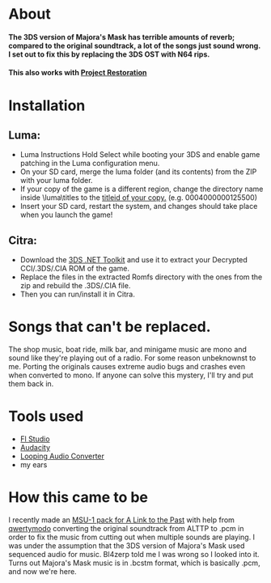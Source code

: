 # About
#### The 3DS version of Majora's Mask has terrible amounts of reverb; compared to the original soundtrack, a lot of the songs just sound wrong. I set out to fix this by replacing the 3DS OST with N64 rips. 
#### This also works with [Project Restoration](https://github.com/leoetlino/project-restoration)

# Installation

## Luma:
* Luma Instructions Hold Select while booting your 3DS and enable game patching in the Luma configuration menu.
* On your SD card, merge the luma folder (and its contents) from the ZIP with your luma folder.
* If your copy of the game is a different region, change the directory name inside \luma\titles to the [titleid of your copy.](https://titledb.com/) (e.g. 0004000000125500)
* Insert your SD card, restart the system, and changes should take place when you launch the game!

## Citra:
* Download the [3DS .NET Toolkit](https://github.com/evandixon/DotNet3dsToolkit/releases/) and use it to extract your Decrypted CCI/.3DS/.CIA ROM of the game. 
* Replace the files in the extracted Romfs directory with the ones from the zip and rebuild the .3DS/.CIA file. 
* Then you can run/install it in Citra.

# Songs that can't be replaced. 
The shop music, boat ride, milk bar, and minigame music are mono and sound like they're playing out of a radio. For some reason unbeknownst to me. Porting the originals causes extreme audio bugs and crashes even when converted to mono.
If anyone can solve this mystery, I'll try and put them back in.

# Tools used
* [Fl Studio](https://www.image-line.com/flstudio)
* [Audacity](https://www.audacityteam.org)
* [Looping Audio Converter](https://github.com/libertyernie/LoopingAudioConverter/releases)
* my ears

# How this came to be
I recently made an [MSU-1 pack for A Link to the Past](https://www.zeldix.net/t791-the-legend-of-zelda-a-link-to-the-past) with help from [qwertymodo](https://github.com/qwertymodo) converting the original soundtrack from ALTTP to .pcm in order to fix the music from cutting out when multiple sounds are playing. I was under the assumption that the 3DS version of Majora's Mask used sequenced audio for music. Bl4zerp told me I was wrong so I looked into it. Turns out Majora's Mask music is in .bcstm format, which is basically .pcm, and now we're here.
